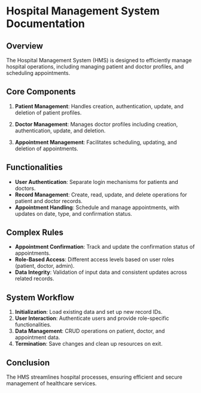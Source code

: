 # Hospital Management System Documentation

## Overview
The Hospital Management System (HMS) is designed to efficiently manage hospital operations, including managing patient and doctor profiles, and scheduling appointments.

## Core Components

1. **Patient Management**: Handles creation, authentication, update, and deletion of patient profiles.

2. **Doctor Management**: Manages doctor profiles including creation, authentication, update, and deletion.

3. **Appointment Management**: Facilitates scheduling, updating, and deletion of appointments.

## Functionalities

- **User Authentication**: Separate login mechanisms for patients and doctors.
- **Record Management**: Create, read, update, and delete operations for patient and doctor records.
- **Appointment Handling**: Schedule and manage appointments, with updates on date, type, and confirmation status.

## Complex Rules

- **Appointment Confirmation**: Track and update the confirmation status of appointments.
- **Role-Based Access**: Different access levels based on user roles (patient, doctor, admin).
- **Data Integrity**: Validation of input data and consistent updates across related records.

## System Workflow

1. **Initialization**: Load existing data and set up new record IDs.
2. **User Interaction**: Authenticate users and provide role-specific functionalities.
3. **Data Management**: CRUD operations on patient, doctor, and appointment data.
4. **Termination**: Save changes and clean up resources on exit.

## Conclusion
The HMS streamlines hospital processes, ensuring efficient and secure management of healthcare services.
